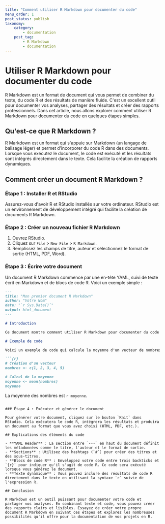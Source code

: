 ```yaml
---
title: "Comment utiliser R Markdown pour documenter du code"
menu_order: 1
post_status: publish
taxonomy:
    category:
        - documentation
    post_tag:
        - R Markdown
        - documentation
---
```


# Utiliser R Markdown pour documenter du code

R Markdown est un format de document qui vous permet de combiner du texte, du code R et des résultats de manière fluide. C'est un excellent outil pour documenter vos analyses, partager des résultats et créer des rapports professionnels. Dans cet article, nous allons explorer comment utiliser R Markdown pour documenter du code en quelques étapes simples.

## Qu'est-ce que R Markdown ?

R Markdown est un format qui s'appuie sur Markdown (un langage de balisage léger) et permet d'incorporer du code R dans des documents. Lorsque vous exécutez le document, le code est exécuté et les résultats sont intégrés directement dans le texte. Cela facilite la création de rapports dynamiques.

## Comment créer un document R Markdown ?

### Étape 1 : Installer R et RStudio

Assurez-vous d'avoir R et RStudio installés sur votre ordinateur. RStudio est un environnement de développement intégré qui facilite la création de documents R Markdown.

### Étape 2 : Créer un nouveau fichier R Markdown

1. Ouvrez RStudio.
2. Cliquez sur `File` > `New File` > `R Markdown`.
3. Remplissez les champs de titre, auteur et sélectionnez le format de sortie (HTML, PDF, Word).

### Étape 3 : Écrire votre document

Un document R Markdown commence par une en-tête YAML, suivi de texte écrit en Markdown et de blocs de code R. Voici un exemple simple :

```markdown
---
title: "Mon premier document R Markdown"
author: "Votre Nom"
date: "`r Sys.Date()`"
output: html_document
---

# Introduction

Ce document montre comment utiliser R Markdown pour documenter du code R.

# Exemple de code

Voici un exemple de code qui calcule la moyenne d'un vecteur de nombres :

```{r}
# Création d'un vecteur
nombres <- c(1, 2, 3, 4, 5)

# Calcul de la moyenne
moyenne <- mean(nombres)
moyenne
```

La moyenne des nombres est `r moyenne`.
```

### Étape 4 : Exécuter et générer le document

Pour générer votre document, cliquez sur le bouton `Knit` dans RStudio. Cela exécutera le code R, intégrera les résultats et produira un document au format que vous avez choisi (HTML, PDF, etc.).

## Explications des éléments du code

- **YAML Header** : La section entre `---` en haut du document définit les métadonnées comme le titre, l'auteur et le format de sortie.
- **Sections** : Utilisez des hashtags (`#`) pour créer des titres et des sous-titres.
- **Blocs de code R** : Enveloppez votre code entre trois backticks et `{r}` pour indiquer qu'il s'agit de code R. Ce code sera exécuté lorsque vous générez le document.
- **Texte dynamique** : Vous pouvez inclure des résultats de code R directement dans le texte en utilisant la syntaxe `r` suivie de l'expression R.

## Conclusion

R Markdown est un outil puissant pour documenter votre code et partager vos analyses. En combinant texte et code, vous pouvez créer des rapports clairs et lisibles. Essayez de créer votre propre document R Markdown en suivant ces étapes et explorez les nombreuses possibilités qu'il offre pour la documentation de vos projets en R.

